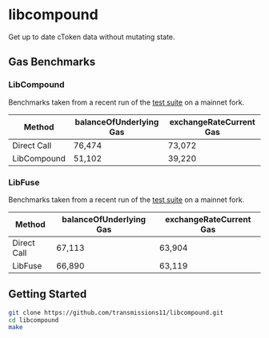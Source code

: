 # libcompound

Get up to date cToken data without mutating state.

## Gas Benchmarks

### LibCompound

Benchmarks taken from a recent run of the [test suite](src/test) on a mainnet fork.

| Method      | balanceOfUnderlying Gas | exchangeRateCurrent Gas |
| ----------- | ----------------------- | ----------------------- |
| Direct Call | 76,474                  | 73,072                  |
| LibCompound | 51,102                  | 39,220                  |

### LibFuse

Benchmarks taken from a recent run of the [test suite](src/test) on a mainnet fork.

| Method      | balanceOfUnderlying Gas | exchangeRateCurrent Gas |
| ----------- | ----------------------- | ----------------------- |
| Direct Call | 67,113                  | 63,904                  |
| LibFuse     | 66,890                  | 63,119                  |

## Getting Started

```sh
git clone https://github.com/transmissions11/libcompound.git
cd libcompound
make
```
